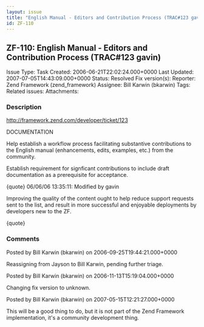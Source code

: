 ```yaml
---
layout: issue
title: "English Manual - Editors and Contribution Process (TRAC#123 gavin)"
id: ZF-110
---
```


ZF-110: English Manual - Editors and Contribution Process (TRAC#123 gavin)
--------------------------------------------------------------------------

 Issue Type: Task Created: 2006-06-21T22:02:24.000+0000 Last Updated: 2007-07-05T14:43:09.000+0000 Status: Resolved Fix version(s): 
 Reporter:  Zend Framework (zend\_framework)  Assignee:  Bill Karwin (bkarwin)  Tags: 
 Related issues: 
 Attachments: 
### Description

<http://framework.zend.com/developer/ticket/123>

DOCUMENTATION

Help establish a workflow process facilitating substantive contributions to the English manual (enhancements, edits, examples, etc.) from the community.

Establish requirement for signficant contributions to include draft documentation as a prerequisite for acceptance.

{quote} 06/06/06 13:35:11: Modified by gavin

Improving the quality of the content ought to help reduce support requests sent to the list, and result in more successful and enjoyable deployments by developers new to the ZF.

{quote}

 

 

### Comments

Posted by Bill Karwin (bkarwin) on 2006-09-25T19:44:21.000+0000

Reassigning from Jayson to Bill Karwin, pending further triage.

 

 

Posted by Bill Karwin (bkarwin) on 2006-11-13T15:19:04.000+0000

Changing fix version to unknown.

 

 

Posted by Bill Karwin (bkarwin) on 2007-05-15T12:21:27.000+0000

This will be a good thing to do, but it is not part of the Zend Framework implementation, it's a community development thing.

 

 